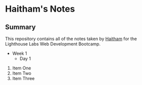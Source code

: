 # Haitham's Notes

## Summary 

This repository contains all of the notes taken by [Haitham](https://www.lighthouselabs.ca) for the Lighthouse Labs Web Development Bootcamp.

* Week 1
  * Day 1

1. Item One 
2. Item Two
3. Item Three